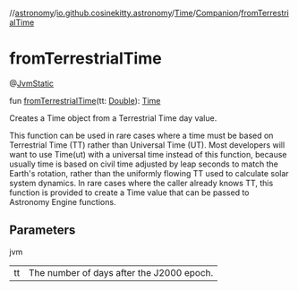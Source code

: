 //[astronomy](../../../../index.md)/[io.github.cosinekitty.astronomy](../../index.md)/[Time](../index.md)/[Companion](index.md)/[fromTerrestrialTime](from-terrestrial-time.md)

# fromTerrestrialTime


@[JvmStatic](https://kotlinlang.org/api/latest/jvm/stdlib/kotlin.jvm/-jvm-static/index.html)

fun [fromTerrestrialTime](from-terrestrial-time.md)(tt: [Double](https://kotlinlang.org/api/latest/jvm/stdlib/kotlin/-double/index.html)): [Time](../index.md)

Creates a Time object from a Terrestrial Time day value.

This function can be used in rare cases where a time must be based on Terrestrial Time (TT) rather than Universal Time (UT). Most developers will want to use Time(ut) with a universal time instead of this function, because usually time is based on civil time adjusted by leap seconds to match the Earth's rotation, rather than the uniformly flowing TT used to calculate solar system dynamics. In rare cases where the caller already knows TT, this function is provided to create a Time value that can be passed to Astronomy Engine functions.

## Parameters

jvm

| | |
|---|---|
| tt | The number of days after the J2000 epoch. |
